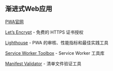 ##  渐进式Web应用
[PWA官网](https://developers.google.com/web/progressive-web-apps/)

[Let’s Encrypt](https://letsencrypt.org/) - 免费的 HTTPS 证书授权

[Lighthouse](https://github.com/GoogleChrome/lighthouse) - PWA 的审核、性能指标和最佳实践工具

[Service Worker Toolbox](https://github.com/GoogleChromeLabs/sw-toolbox) - Service Worker 工具库

[Manifest Validator](https://manifest-validator.appspot.com/) - 清单文件验证工具
